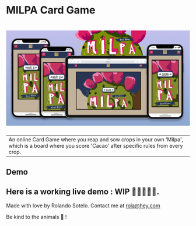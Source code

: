 # MILPA Card Game

# ![Milpa responsive](screenshots/promo.png)

<table>
<tr>
<td>
  An online Card Game where you reap and sow crops in your own 'Milpa', which is a board where you score 'Cacao' after specific rules from every crop.
</td>
</tr>
</table>

## Demo

## Here is a working live demo : WIP 🦙🔥📞🦙🔥.

Made with love by Rolando Sotelo. Contact me at rola@hey.com

Be kind to the animals 🐄 !
